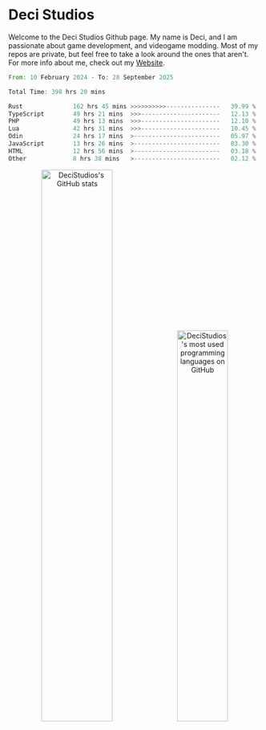 # Deci Studios
Welcome to the Deci Studios Github page. My name is Deci, and I am passionate about game development, and videogame modding. Most of my repos are private, but feel free to take a look around the ones that aren't.
For more info about me, check out my <a href="https://decidev.co.uk" target="_blank">Website</a>.
<!--START_SECTION:waka-->

```rust
From: 10 February 2024 - To: 28 September 2025

Total Time: 398 hrs 20 mins

Rust              162 hrs 45 mins >>>>>>>>>>---------------   39.99 %
TypeScript        49 hrs 21 mins  >>>----------------------   12.13 %
PHP               49 hrs 13 mins  >>>----------------------   12.10 %
Lua               42 hrs 31 mins  >>>----------------------   10.45 %
Odin              24 hrs 17 mins  >------------------------   05.97 %
JavaScript        13 hrs 26 mins  >------------------------   03.30 %
HTML              12 hrs 56 mins  >------------------------   03.18 %
Other             8 hrs 38 mins   >------------------------   02.12 %
```

<!--END_SECTION:waka-->
<p align="center">
  <a href="https://github.com/anuraghazra/github-readme-stats" target="_blank"><img src="https://github-readme-stats.vercel.app/api?username=decistudios&show_icons=true&count_private=true&theme=omni&hide_border=true" alt="DeciStudios's GitHub stats" width="53.1%" /></a>
  <a href="https://github.com/anuraghazra/github-readme-stats" target="_blank"><img width="44.7%" src="https://github-readme-stats.vercel.app/api/top-langs/?username=decistudios&theme=omni&layout=compact&hide_border=true&langs_count=6" alt="DeciStudios's most used programming languages on GitHub" /></a>
</p>


